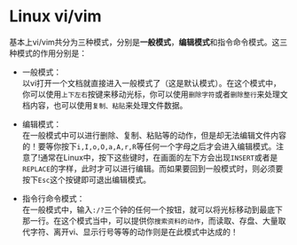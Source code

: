 # Linux vi/vim

基本上vi/vim共分为三种模式，分别是**一般模式**，**编辑模式**和指令命令模式。这三种模式的作用分别是：

* 一般模式：<br />以vi打开一个文档就直接进入一般模式了（这是默认模式）。在这个模式中，你可以使用`上下左右`按键来移动光标，你可以使用`删除字符`或者`删除整行`来处理文档内容，也可以使用`复制、粘贴`来处理文件数据。

* 编辑模式：<br />在一般模式中可以进行删除、复制、粘贴等的动作，但是却无法编辑文件内容的！要等你按下`i,I,o,O,a,A,r,R`等任何一个字母之后才会进入编辑模式。注意了!通常在Linux中，按下这些键时，在画面的左下方会出现`INSERT`或者是`REPLACE`的字样，此时才可以进行编辑。而如果要回到一般模式时，则必须要按下`Esc`这个按键即可退出编辑模式。

* 指令行命令模式：<br />在一般模式中，输入`:/?`三个钟的任何一个按钮，就可以将光标移动到最底下那一行。在这个模式当中，可以提供你`搜索资料的动作`，而读取、存盘、大量取代字符、离开vi、显示行号等等的动作则是在此模式中达成的！
